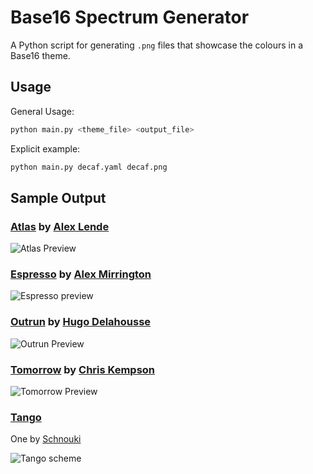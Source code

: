 # Base16 Spectrum Generator

A Python script for generating `.png` files that showcase the colours in a Base16 theme.

## Usage 

General Usage:

```Bash
python main.py <theme_file> <output_file>
```

Explicit example:

```Bash
python main.py decaf.yaml decaf.png
```

## Sample Output

### [Atlas](https://github.com/ajlende/base16-atlas-scheme) by [Alex Lende](https://github.com/ajlende)

![Atlas Preview](png/atlas.png)

### [Espresso](https://github.com/alexmirrington/base16-espresso-scheme) by [Alex Mirrington](https://github.com/alexmirrington)

![Espresso preview](png/espresso.png)

### [Outrun](https://github.com/hugodelahousse/base16-outrun-schemes) by [Hugo Delahousse](https://github.com/hugodelahousse)

![Outrun Preview](png/outrun-dark.png)

### [Tomorrow](https://github.com/chriskempson/base16-tomorrow-scheme) by [Chris Kempson](https://github.com/chriskempson)

![Tomorrow Preview](png/tomorrow.png)

### [Tango](https://en.wikipedia.org/wiki/Tango_Desktop_Project)

One by [Schnouki](https://github.com/Schnouki/base16-tango-scheme)

![Tango scheme](https://user-images.githubusercontent.com/310639/167235105-17f2fc85-bf9e-4b82-9699-2bb2e12096cf.png)

